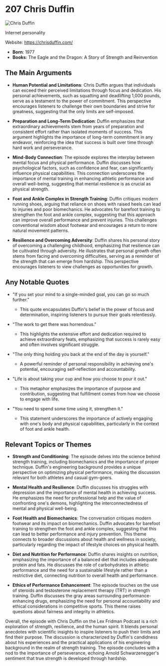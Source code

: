 # 207 Chris Duffin


![Chris Duffin](https://encrypted-tbn0.gstatic.com/images?q=tbn:ANd9GcSNtvTNY9I55vzB7u7qtgFV6DTEz-guWPDXcu2X7g&s=0)

Internet personality

Website: https://chrisduffin.com/

- **Born**: 1977
- **Books**: The Eagle and the Dragon: A Story of Strength and Reinvention


## The Main Arguments

- **Human Potential and Limitations**: Chris Duffin argues that individuals can exceed their perceived limitations through focus and dedication. His personal achievements, such as squatting and deadlifting 1,000 pounds, serve as a testament to the power of commitment. This perspective encourages listeners to challenge their own boundaries and strive for greatness, suggesting that the only limits are self-imposed.

- **Preparation and Long-Term Dedication**: Duffin emphasizes that extraordinary achievements stem from years of preparation and consistent effort rather than isolated moments of success. This argument highlights the importance of long-term commitment in any endeavor, reinforcing the idea that success is built over time through hard work and perseverance.

- **Mind-Body Connection**: The episode explores the interplay between mental focus and physical performance. Duffin discusses how psychological factors, such as confidence and fear, can significantly influence physical capabilities. This connection underscores the importance of mental training in enhancing athletic performance and overall well-being, suggesting that mental resilience is as crucial as physical strength.

- **Foot and Ankle Complex in Strength Training**: Duffin critiques modern running shoes, arguing that reliance on shoes with raised heels can lead to injuries and poor biomechanics. He advocates for barefoot training to strengthen the foot and ankle complex, suggesting that this approach can improve overall performance and prevent injuries. This challenges conventional wisdom about footwear and encourages a return to more natural movement patterns.

- **Resilience and Overcoming Adversity**: Duffin shares his personal story of overcoming a challenging childhood, emphasizing that resilience can be cultivated through adversity. He illustrates that personal growth often stems from facing and overcoming difficulties, serving as a reminder of the strength that can emerge from hardship. This perspective encourages listeners to view challenges as opportunities for growth.

## Any Notable Quotes

- "If you set your mind to a single-minded goal, you can go so much further."
  - This quote encapsulates Duffin's belief in the power of focus and determination, inspiring listeners to pursue their goals relentlessly.

- "The work to get there was horrendous."
  - This highlights the extensive effort and dedication required to achieve extraordinary feats, emphasizing that success is rarely easy and often involves significant struggle.

- "The only thing holding you back at the end of the day is yourself."
  - A powerful reminder of personal responsibility in achieving one's potential, encouraging self-reflection and accountability.

- "Life is about taking your cup and how you choose to pour it out."
  - This metaphor emphasizes the importance of purpose and contribution, suggesting that fulfillment comes from how we choose to engage with life.

- "You need to spend some time using it, strengthen it."
  - This statement underscores the importance of actively engaging with one's body and physical capabilities, particularly in the context of foot and ankle health.

## Relevant Topics or Themes

- **Strength and Conditioning**: The episode delves into the science behind strength training, including biomechanics and the importance of proper technique. Duffin's engineering background provides a unique perspective on optimizing physical performance, making the discussion relevant for both athletes and casual gym-goers.

- **Mental Health and Resilience**: Duffin discusses his struggles with depression and the importance of mental health in achieving success. He emphasizes the need for professional help and the value of confronting one's demons, highlighting the interconnectedness of mental and physical well-being.

- **Foot Health and Biomechanics**: The conversation critiques modern footwear and its impact on biomechanics. Duffin advocates for barefoot training to strengthen the foot and ankle complex, suggesting that this can lead to better performance and injury prevention. This theme connects to broader discussions about health and wellness in society, particularly regarding the impact of lifestyle choices on physical health.

- **Diet and Nutrition for Performance**: Duffin shares insights on nutrition, emphasizing the importance of a balanced diet that includes adequate protein and fats. He discusses the role of carbohydrates in athletic performance and the need for a sustainable lifestyle rather than a restrictive diet, connecting nutrition to overall health and performance.

- **Ethics of Performance Enhancement**: The episode touches on the use of steroids and testosterone replacement therapy (TRT) in strength training. Duffin discusses the gray areas surrounding performance-enhancing drugs, emphasizing the need for personal accountability and ethical considerations in competitive sports. This theme raises questions about fairness and integrity in athletics.

Overall, the episode with Chris Duffin on the Lex Fridman Podcast is a rich exploration of strength, resilience, and the human spirit. It blends personal anecdotes with scientific insights to inspire listeners to push their limits and find their purpose. The discussion is characterized by Duffin's candidness about his experiences and the practical applications of his engineering background in the realm of strength training. The episode concludes with a nod to the importance of perseverance, echoing Arnold Schwarzenegger's sentiment that true strength is developed through hardship.